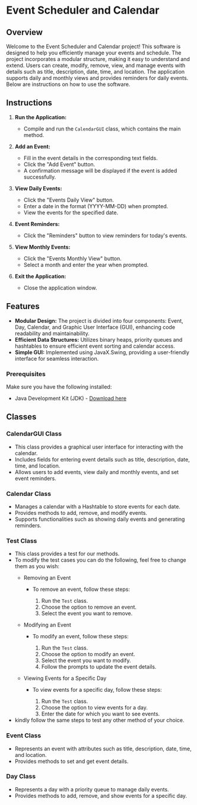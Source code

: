 # Event Scheduler and Calendar

## Overview

Welcome to the Event Scheduler and Calendar project! This software is designed to help you efficiently manage your events and schedule. The project incorporates a modular structure, making it easy to understand and extend. Users can create, modify, remove, view, and manage events with details such as title, description, date, time, and location. The application supports daily and monthly views and provides reminders for daily events. Below are instructions on how to use the software.

## Instructions

1. **Run the Application:**
    - Compile and run the `CalendarGUI` class, which contains the main method.

2. **Add an Event:**
    - Fill in the event details in the corresponding text fields.
    - Click the "Add Event" button.
    - A confirmation message will be displayed if the event is added successfully.

3. **View Daily Events:**
    - Click the "Events Daily View" button.
    - Enter a date in the format (YYYY-MM-DD) when prompted.
    - View the events for the specified date.

4. **Event Reminders:**
    - Click the "Reminders" button to view reminders for today's events.

5. **View Monthly Events:**
    - Click the "Events Monthly View" button.
    - Select a month and enter the year when prompted.

6. **Exit the Application:**
    - Close the application window.
  
## Features

- **Modular Design:** The project is divided into four components: Event, Day, Calendar, and Graphic User Interface (GUI), enhancing code readability and maintainability.
- **Efficient Data Structures:** Utilizes binary heaps, priority queues and hashtables to ensure efficient event sorting and calendar access.
- **Simple GUI:** Implemented using JavaX.Swing, providing a user-friendly interface for seamless interaction.


### Prerequisites

Make sure you have the following installed:

- Java Development Kit (JDK) - [Download here](https://www.oracle.com/java/technologies/javase-downloads.html)

## Classes

### CalendarGUI Class
- This class provides a graphical user interface for interacting with the calendar.
- Includes fields for entering event details such as title, description, date, time, and location. 
- Allows users to add events, view daily and monthly events, and set event reminders.

### Calendar Class
- Manages a calendar with a Hashtable to store events for each date.
- Provides methods to add, remove, and modify events.
- Supports functionalities such as showing daily events and generating reminders.

### Test Class
- This class provides a test for our methods. 
- To modify the test cases you can do the following, feel free to change them as you wish: 
    - Removing an Event

        - To remove an event, follow these steps:

            1. Run the `Test` class.
            2. Choose the option to remove an event.
            3. Select the event you want to remove.

    - Modifying an Event

        - To modify an event, follow these steps:

            1. Run the `Test` class.
            2. Choose the option to modify an event.
            3. Select the event you want to modify.
            4. Follow the prompts to update the event details.

    - Viewing Events for a Specific Day

        - To view events for a specific day, follow these steps:

            1. Run the `Test` class.
            2. Choose the option to view events for a day.
            3. Enter the date for which you want to see events.
- kindly follow the same steps to test any other method of your choice.
  
### Event Class
- Represents an event with attributes such as title, description, date, time, and location.
- Provides methods to set and get event details.

### Day Class
- Represents a day with a priority queue to manage daily events.
- Provides methods to add, remove, and show events for a specific day.

